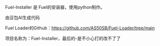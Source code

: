 Fuel-Installer 是 Fuel的安装器，使用python制作。

由豆包AI生成代码

Fuel Loader的Github：https://github.com/AS50SB/Fuel-Loader/tree/main

项目名称为：Fuel-Installer，最后的-是不小心打的改不了了
